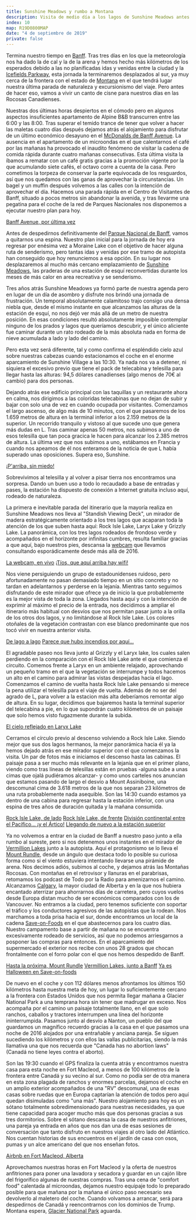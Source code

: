 ```yaml
---
title: Sunshine Meadows y rumbo a Montana
description: Visita de medio día a los lagos de Sunshine Meadows antes de abandonar Banff y dirigirse a Fort MacLeod, a una hora de la frontera entre Alberta y Montana.
index: 10
map: R19D0800MAP
date: "4 de septiembre de 2019"
private: false
---
```

Termina nuestro tiempo en [Banff](https://es.wikipedia.org/wiki/Banff "Banff, Alberta"). Tras tres días en los que la meteorología nos ha dado la de cal y la de la arena y hemos hecho más kilómetros de los esperados debido a las no planificadas idas y venidas entre la ciudad y la [Icefields Parkway](https://es.wikipedia.org/wiki/Icefields_Parkway), esta jornada la terminaremos desplazados al sur, ya muy cerca de la frontera con el estado de [Montana](https://es.wikipedia.org/wiki/Montana "Estado de Montana") en el que tendrá lugar nuestra última parada de naturaleza y excursionismo del viaje. Pero antes de hacer eso, vamos a vivir un canto de cisne para nuestros días en las Rocosas Canadienses.

Nuestras dos últimas horas despiertos en el cómodo pero en algunos aspectos insuficientes apartamento de Alpine B&B transcurren entre las 6:00 y las 8:00. Tras superar el temido trance de tener que volver a hacer las maletas cuatro días después dejamos atrás el alojamiento para disfrutar de un último económico desayuno en el [McDonalds de Banff Avenue](https://www.tripadvisor.es/Restaurant_Review-g154911-d970783-Reviews-McDonald_s-Banff_Banff_National_Park_Alberta.html). La ausencia en el apartamento de un microondas en el que calentarnos el café por las mañanas ha provocado el inaudito fenómeno de visitar la cadena de comida rápida durante cuatro mañanas consecutivas. Esta última visita la íbamos a rematar con un café gratis gracias a la promoción vigente por la que acumulando siete cafés, el octavo corre a cuenta de la casa. Pero cometimos la torpeza de conservar la parte equivocada de los resguardos, así que nos quedamos con las ganas de aprovechar la circunstancias. Un bagel y un muffin después volvemos a las calles con la intención de aprovechar el día. Hacemos una parada rápida en el Centro de Visitantes de Banff, situado a pocos metros sin abandonar la avenida, y tras llevarme una pegatina para el coche de la red de Parques Nacionales nos disponemos a ejecutar nuestro plan para hoy.

[Banff Avenue, por última vez](R19D0801)

Antes de despedirnos definitivamente del [Parque Nacional de Banff](https://es.wikipedia.org/wiki/Parque_nacional_Banff), vamos a quitarnos una espina. Nuestro plan inicial para la jornada de hoy era regresar por enésima vez a Moraine Lake con el objetivo de hacer alguna ruta de senderismo, pero tantas idas y venidas por ese tramo de autopista han conseguido que hoy renunciemos a esa opción. En su lugar nos desplazaremos al mucho más cercano emplazamiento de [Sunshine Meadows](https://www.banffsunshinemeadows.com/), las praderas de una estación de esquí reconvertidas durante los meses de más calor en area recreativa y se senderismo.

Tres años atrás Sunshine Meadows ya formó parte de nuestra agenda pero en lugar de un día de asombro y disfrute nos brindó una jornada de frustración. Un temporal absolutamente calamitoso trajo consigo una densa niebla que, desde el mismo instante en que alcanzamos las alturas de la estación de esquí, no nos dejó ver más allá de un metro de nuestra posición. En esas condiciones resultó absolutamente imposible contemplar ninguno de los prados y lagos que queríamos descubrir, y el único aliciente fue caminar durante un rato rodeado de la más absoluta nada en forma de nieve acumulada a lado y lado del camino.

Pero esta vez será diferente, tal y como confirma el espléndido cielo azul sobre nuestras cabezas cuando estacionamos el coche en el enorme aparcamiento de Sunshine Village a las 10:30. Ya nada nos va a detener, ni siquiera el excesivo previo que tiene el pack de telecabina y telesilla para llegar hasta las alturas: 94,5 dólares canadienses (algo menos de 70€ al cambio) para dos personas.

Dejando atrás ese edificio principal con las taquillas y un restaurante ahora en calma, nos dirigimos a las coloridas telecabinas que no dejan de subir y bajar con solo una de vez en cuando ocupada por visitantes. Comenzamos el largo ascenso, de algo más de 10 minutos, con el que pasaremos de los 1.659 metros de altura en la terminal inferior a los 2.159 metros de la superior. Un recorrido tranquilo y vistoso al que sucede uno que genera más dudas en L. Tras caminar apenas 50 metros, nos subimos a uno de esos telesilla que tan poca gracica le hacen para alcanzar los 2.385 metros de altura. La última vez que nos subimos a uno, estábamos en Francia y cuando nos apeamos de él nos enteramos de la noticia de que L había superado unas oposiciones. Supera eso, Sunshine.

[¡P'arriba, sin miedo!](R19D0802)


Sobrevivimos al telesilla y al volver a pisar tierra nos encontramos una sorpresa. Dando un buen uso a todo lo recaudado a base de entradas y pases, la estación ha dispuesto de conexión a Internet gratuita incluso aquí, rodeado de naturaleza.

La primera e inevitable parada del itinerario que la mayoría realiza en Sunshine Meadows nos lleva al "Standish Viewing Deck", un mirador de madera estratégicamente orientado a los tres lagos que acaparan toda la atención de los que suben hasta aquí: Rock Isle Lake, Laryx Lake y Grizzly Lake. La panorámica, con los tres lagos rodeados de frondoso verde y acompañados en el horizonte por infinitas cumbres, resulta familiar gracias a que aquí, bajo nuestros pies, descansa la [webcam](http://cameras.skibanff.com/181l.jpg "Webcam desde el Standish Viewing Deck de Sunshine Meadows") que llevamos consultando esporádicamente desde más allá de 2016.

[La webcam, en vivo](R19D0803)
[¡Tíos, que aquí arriba hay wifi!](R19D0804)

Nos viene persiguiendo un grupo de estadounidenses ruidoso, pero afortunadamente no pasan demasiado tiempo en un sitio concreto y no tardan en adelantarnos y perderse en la lejanía. Mientras tanto seguimos disfrutando de este mirador que ofrece ya de inicio la que probablemente es la mejor vista de toda la zona. Llegados hasta aquí y con la intención de exprimir al máximo el precio de la entrada, nos decidimos a ampliar el itinerario más habitual con desvíos que nos permitan pasar junto a la orilla de los otros dos lagos, y no limitándose al Rock Isle Lake. Los colores otoñales de la vegetación contrastan con ese blanco predominante que nos tocó vivir en nuestra anterior visita.

[De lago a lago](R19D0805)
[Parece que hubo incendios por aquí...](R19D0806)

El agradable paseo nos lleva junto al Grizzly y el Laryx lake, los cuales salen perdiendo en la comparación con el Rock Isle Lake ante el que comienza el circuito. Comemos frente a Laryx en un ambiente relajado, aprovechando un pequeño tramo en el que la vegetación se interrumpe y todos hacemos un alto en el camino para admirar las vistas despejadas hacia el lago. Comenzamos el camino de vuelta hasta Rock Isle Lake pensando si merece la pena utilizar el telesilla para el viaje de vuelta. Además de no ser del agrado de L, para volver a la estacion más alta deberíamos remontar algo de altura. En su lugar, decidimos que bajaremos hasta la terminal superior del telecabina a pie, en lo que supondrán cuatro kilómetros de un paisaje que solo hemos visto fugazmente durante la subida.

[El cielo reflejado en Laryx Lake](R19D0807)

Cerramos el círculo previo al descenso volviendo a Rock Isle Lake. Siendo mejor que sus dos lagos hermanos, la mejor panorámica hacia él ya la hemos dejado atrás en ese mirador superior con el que comenzamos la visita. Un par de fotos más e iniciamos el descenso hasta las cabinas. El paisaje pasa a ser mucho más relevante en la lejanía que en el primer plano, viendo como tras líneas de telesillas están en pruebas -alguna sube a unas cimas que ojalá pudiéramos alcanzar- y como unos carteles nos anuncian que estamos pasando de largo el desvío a Mount Assiniboine, una descomunal cima de 3.618 metros de la que nos separan 23 kilómetros de una ruta probablemente nada asequible. Son las 14:30 cuando estamos ya dentro de una cabina para regresar hasta la estación inferior, con una espina de tres años de duración quitada y la mañana consumida.

[Rock Isle Lake, de lado](R19D0808)
[Rock Isle Lake, de frente](R19D0809)
[División continental entre el Pacífico... ¡y el Ártico!](R19D0810)
[Llegando de nuevo a la estación superior](R19D0811)

Ya no volvemos a entrar en la ciudad de Banff a nuestro paso junto a ella rumbo al sureste, pero si nos detenemos unos instantes en el mirador de [Vermillion Lakes](https://es.wikipedia.org/wiki/Vermilion_Lakes) junto a la autopista. Aquí el protagonismo se lo lleva el [Mount Rundle](https://es.wikipedia.org/wiki/Monte_Rundle), desde un ángulo que destaca todo lo posible su curiosa forma como si el viento estuviera intentando llevarse una pirámide de arena. Nos decimos adiós, subimos al coche, y dejamos atrás las Montañas Rocosas. Con montañas en el retrovisor y llanuras en el parabrisas, retomamos los podcast de Todo por la Radio para amenizarnos el camino. Alcanzamos [Calgary](https://es.wikipedia.org/wiki/Calgary), la mayor ciudad de Alberta y en la que nos hubiera encantado aterrizar para ahorrarnos días de carretera, pero cuyos vuelos desde Europa distan mucho de ser económicos comparados con los de Vancouver. No entramos a la ciudad, pero tenemos suficiente con soportar el tráfico y los conductores agresivos de las autopistas que la rodean. Nos marchamos a toda prisa hacia el sur, donde encontramos un local de la cadena [Save-on-Foods](https://en.wikipedia.org/wiki/Save-On-Foods "Cadena de supermercados Save-on-foods") en el que abastecernos para los cuatro días. Nuestro campamento base a partir de mañana no se encuentra excesivamente rodeado de servicios, así que no podemos arriesgarnos a posponer las compras para entonces. En el aparcamiento del supermercado el exterior nos recibe con unos 28 grados que chocan frontalmente con el forro polar con el que nos hemos despedido de Banff.

[Hasta la próxima, Mount Rundle](R19D0812)
[Vermillion Lakes, junto a Banff](R19D0813)
[Ya es Halloween en Save-on-foods](R19D0814)

De nuevo en el coche y con 112 dólares menos afrontamos los últimos 150 kilómetros hasta nuestra meta de hoy, un lugar lo suficientemente cercano a la frontera con Estados Unidos que nos permita llegar mañana a Glacier National Park a una temprana hora sin tener que madrugar en exceso. Nos acompaña por el camino un paisaje totalmente llano, en el que solo ranchos, caballos y tractores interrumpen una línea del horizonte ininterrumpida. Pasamos junto al desvío a Nanton, un pueblo del que guardamos un magnífico recuerdo gracias a la casa en el que pasamos una noche de 2016 alojados por una entrañable y anciana pareja. Se siguen sucediendo los kilómetros y con ellos las vallas publicitarias, siendo la más llamativa una que nos recuerda que "Canada has no abortion laws" (Canadá no tiene leyes contra el aborto).

Son las 19:30 cuando el GPS finaliza la cuenta atrás y encontramos nuestra casa para esta noche en Fort Macleod, a menos de 100 kilómetros de la frontera entre Canadá y su vecino al sur. Como no podía ser de otra manera en esta zona plagada de ranchos y enormes parcelas, dejamos el coche en un amplio exterior acompañados de una "RV" descomunal, una de esas casas sobre ruedas que en Europa captarían la atención de todos pero aquí quedan disimuladas como "una más". Nuestro alojamiento para hoy es un sótano totalmente sobredimensionado para nuestras necesidades, ya que tiene capacidad para acoger mucho más que dos personas gracias a sus tres dormitorios. Sobre el sótano descansa la casa de nuestros anfitriones, una pareja ya entrada en años que nos dan una de esas sesiones de conversación que tanto disfruto en nuestros viajes al otro lado del Atlántico. Nos cuentan historias de sus encuentros en el jardín de casa con osos, pumas y un alce americano del que nos enseñan fotos.

[Airbnb en Fort Macleod, Alberta](https://www.youtube.com/watch?v=_AkrxOnxFLU)

Aprovechamos nuestras horas en Fort Macleod y la oferta de nuestros anfitriones para poner una lavadora y secadora y guardar en un cajón libre del frigorífico algunas de nuestras compras. Tras una cena de "comfort food" calentada al microondas, dejamos nuestro equipaje todo lo preparado posible para que mañana por la mañana el único paso necesario sea devolverlo al maletero del coche. Cuando volvamos a arrancar, será para despedirnos de Canadá y reencontrarnos con los dominios de Trump. Montana espera, [Glacier National Park](https://es.wikipedia.org/wiki/Parque_nacional_de_los_Glaciares) aguarda.